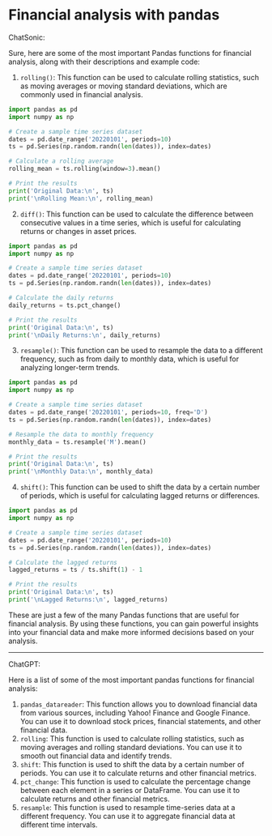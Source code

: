 # Financial analysis with pandas

ChatSonic:


Sure, here are some of the most important Pandas functions for financial analysis, along with their descriptions and example code:

1. `rolling()`: This function can be used to calculate rolling statistics, such as moving averages or moving standard deviations, which are commonly used in financial analysis.

```python
import pandas as pd
import numpy as np

# Create a sample time series dataset
dates = pd.date_range('20220101', periods=10)
ts = pd.Series(np.random.randn(len(dates)), index=dates)

# Calculate a rolling average
rolling_mean = ts.rolling(window=3).mean()

# Print the results
print('Original Data:\n', ts)
print('\nRolling Mean:\n', rolling_mean)
```

2. `diff()`: This function can be used to calculate the difference between consecutive values in a time series, which is useful for calculating returns or changes in asset prices.

```python
import pandas as pd
import numpy as np

# Create a sample time series dataset
dates = pd.date_range('20220101', periods=10)
ts = pd.Series(np.random.randn(len(dates)), index=dates)

# Calculate the daily returns
daily_returns = ts.pct_change()

# Print the results
print('Original Data:\n', ts)
print('\nDaily Returns:\n', daily_returns)
```

3. `resample()`: This function can be used to resample the data to a different frequency, such as from daily to monthly data, which is useful for analyzing longer-term trends.

```python
import pandas as pd
import numpy as np

# Create a sample time series dataset
dates = pd.date_range('20220101', periods=10, freq='D')
ts = pd.Series(np.random.randn(len(dates)), index=dates)

# Resample the data to monthly frequency
monthly_data = ts.resample('M').mean()

# Print the results
print('Original Data:\n', ts)
print('\nMonthly Data:\n', monthly_data)
```

4. `shift()`: This function can be used to shift the data by a certain number of periods, which is useful for calculating lagged returns or differences.

```python
import pandas as pd
import numpy as np

# Create a sample time series dataset
dates = pd.date_range('20220101', periods=10)
ts = pd.Series(np.random.randn(len(dates)), index=dates)

# Calculate the lagged returns
lagged_returns = ts / ts.shift(1) - 1

# Print the results
print('Original Data:\n', ts)
print('\nLagged Returns:\n', lagged_returns)
```

These are just a few of the many Pandas functions that are useful for financial analysis. By using these functions, you can gain powerful insights into your financial data and make more informed decisions based on your analysis.


---

ChatGPT:


Here is a list of some of the most important pandas functions for financial analysis:

1. `pandas_datareader`: This function allows you to download financial data from various sources, including Yahoo! Finance and Google Finance. You can use it to download stock prices, financial statements, and other financial data.
2. `rolling`: This function is used to calculate rolling statistics, such as moving averages and rolling standard deviations. You can use it to smooth out financial data and identify trends.
3. `shift`: This function is used to shift the data by a certain number of periods. You can use it to calculate returns and other financial metrics.
4. `pct_change`: This function is used to calculate the percentage change between each element in a series or DataFrame. You can use it to calculate returns and other financial metrics.
5. `resample`: This function is used to resample time-series data at a different frequency. You can use it to aggregate financial data at different time intervals.

